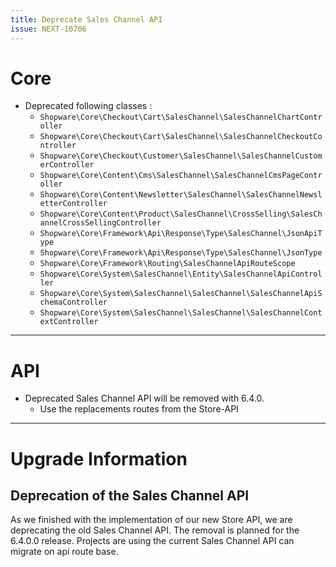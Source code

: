 ```yaml
---
title: Deprecate Sales Channel API
issue: NEXT-10706
---
```

# Core

* Deprecated following classes :
    * `Shopware\Core\Checkout\Cart\SalesChannel\SalesChannelChartController`
    * `Shopware\Core\Checkout\Cart\SalesChannel\SalesChannelCheckoutController`
    * `Shopware\Core\Checkout\Customer\SalesChannel\SalesChannelCustomerController`
    * `Shopware\Core\Content\Cms\SalesChannel\SalesChannelCmsPageController`
    * `Shopware\Core\Content\Newsletter\SalesChannel\SalesChannelNewsletterController`
    * `Shopware\Core\Content\Product\SalesChannel\CrossSelling\SalesChannelCrossSellingController`
    * `Shopware\Core\Framework\Api\Response\Type\SalesChannel\JsonApiType`
    * `Shopware\Core\Framework\Api\Response\Type\SalesChannel\JsonType`
    * `Shopware\Core\Framework\Routing\SalesChannelApiRouteScope`
    * `Shopware\Core\System\SalesChannel\Entity\SalesChannelApiController`
    * `Shopware\Core\System\SalesChannel\SalesChannel\SalesChannelApiSchemaController`
    * `Shopware\Core\System\SalesChannel\SalesChannel\SalesChannelContextController`

___
# API

* Deprecated Sales Channel API will be removed with 6.4.0.
    * Use the replacements routes from the Store-API 

___

# Upgrade Information

## Deprecation of the Sales Channel API

As we finished with the implementation of our new Store API, we are deprecating the old Sales Channel API. 
The removal is planned for the 6.4.0.0 release. Projects are using the current Sales Channel API can migrate on api route base. 
